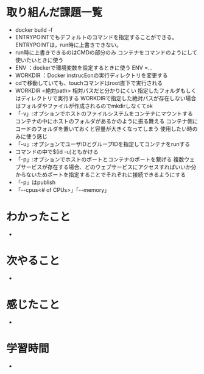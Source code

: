# 取り組んだ課題一覧
- docker build -f <dockerfilename> <build context>
- ENTRYPOINTでもデフォルトのコマンドを指定することができる。ENTRYPOINTは，run時に上書きできない。
- run時に上書きできるのはCMDの部分のみ  コンテナをコマンドのようにして使いたいときに使う
- ENV ：dockerで環境変数を設定するときに使う  ENV <key>=<value>...
- WORKDIR ：Docker instrucEonの実⾏ディレクトリを変更する
- cdで移動していても、touchコマンドはroot直下で実行される
- WORKDIR <絶対path> 相対パスだと分かりにくい 指定したフォルダもしくはディレクトリで実行する  WORKDIRで指定した絶対パスが存在しない場合はフォルダやファイルが作成されるのでmkdirしなくてok
- 「-v」<host>:<container>オプションでホストのファイルシステムをコンテナにマウントする  コンテナの中にホストのフォルダがあるかのように振る舞える  コンテナ側にコードのフォルダを置いておくと容量が大きくなってしまう  使用したい時のみに使う感じ
- 「-u」<host>:<container>オプションでユーザIDとグループIDを指定してコンテナをrunする  
- コマンドの中で$(id -u)ともかける
- 「-p」<host>:<container>オプションでホストのポートとコンテナのポートを繋げる  複数ウェブサービスが存在する場合、どのウェブサービスにアクセスすればいいか分からないためポートを指定することでそれぞれに接続できるようにする
- 「-p」はpublish
- 「--cpus<# of CPUs>」「--memory<byte>」

# わかったこと
- 

# 次やること
-

# 感じたこと
-

# 学習時間
- 

